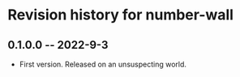 # Revision history for number-wall

## 0.1.0.0 -- 2022-9-3

* First version. Released on an unsuspecting world.
